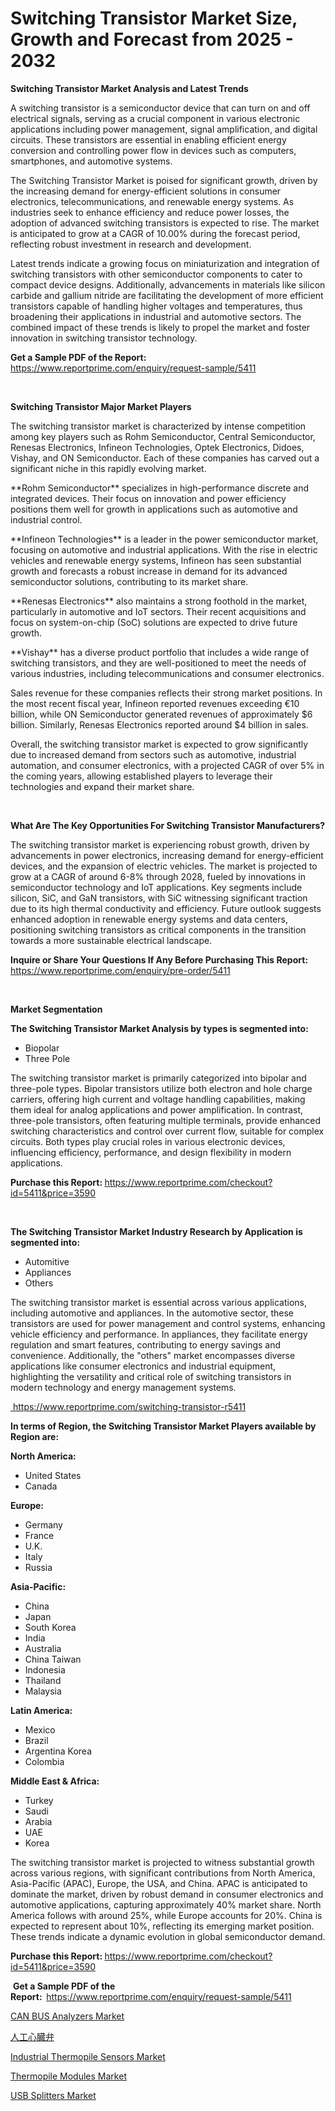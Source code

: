 <p><h1>Switching Transistor Market Size, Growth and Forecast from 2025 - 2032</h1></p><p><strong>Switching Transistor Market Analysis and Latest Trends</strong></p>
<p><p>A switching transistor is a semiconductor device that can turn on and off electrical signals, serving as a crucial component in various electronic applications including power management, signal amplification, and digital circuits. These transistors are essential in enabling efficient energy conversion and controlling power flow in devices such as computers, smartphones, and automotive systems.</p><p>The Switching Transistor Market is poised for significant growth, driven by the increasing demand for energy-efficient solutions in consumer electronics, telecommunications, and renewable energy systems. As industries seek to enhance efficiency and reduce power losses, the adoption of advanced switching transistors is expected to rise. The market is anticipated to grow at a CAGR of 10.00% during the forecast period, reflecting robust investment in research and development.</p><p>Latest trends indicate a growing focus on miniaturization and integration of switching transistors with other semiconductor components to cater to compact device designs. Additionally, advancements in materials like silicon carbide and gallium nitride are facilitating the development of more efficient transistors capable of handling higher voltages and temperatures, thus broadening their applications in industrial and automotive sectors. The combined impact of these trends is likely to propel the market and foster innovation in switching transistor technology.</p></p>
<p><strong>Get a Sample PDF of the Report:&nbsp;</strong> <a href="https://www.reportprime.com/enquiry/request-sample/5411?utm_campaign=48&utm_medium=2&utm_source=Github&utm_content=ia&utm_term=19032025&utm_id=switching-transistor">https://www.reportprime.com/enquiry/request-sample/5411</a></p>
<p>&nbsp;</p>
<p><strong>Switching Transistor Major Market Players</strong></p>
<p><p>The switching transistor market is characterized by intense competition among key players such as Rohm Semiconductor, Central Semiconductor, Renesas Electronics, Infineon Technologies, Optek Electronics, Didoes, Vishay, and ON Semiconductor. Each of these companies has carved out a significant niche in this rapidly evolving market.</p><p>**Rohm Semiconductor** specializes in high-performance discrete and integrated devices. Their focus on innovation and power efficiency positions them well for growth in applications such as automotive and industrial control. </p><p>**Infineon Technologies** is a leader in the power semiconductor market, focusing on automotive and industrial applications. With the rise in electric vehicles and renewable energy systems, Infineon has seen substantial growth and forecasts a robust increase in demand for its advanced semiconductor solutions, contributing to its market share.</p><p>**Renesas Electronics** also maintains a strong foothold in the market, particularly in automotive and IoT sectors. Their recent acquisitions and focus on system-on-chip (SoC) solutions are expected to drive future growth.</p><p>**Vishay** has a diverse product portfolio that includes a wide range of switching transistors, and they are well-positioned to meet the needs of various industries, including telecommunications and consumer electronics.</p><p>Sales revenue for these companies reflects their strong market positions. In the most recent fiscal year, Infineon reported revenues exceeding €10 billion, while ON Semiconductor generated revenues of approximately $6 billion. Similarly, Renesas Electronics reported around $4 billion in sales.</p><p>Overall, the switching transistor market is expected to grow significantly due to increased demand from sectors such as automotive, industrial automation, and consumer electronics, with a projected CAGR of over 5% in the coming years, allowing established players to leverage their technologies and expand their market share.</p></p>
<p>&nbsp;</p>
<p><strong>What Are The Key Opportunities For Switching Transistor Manufacturers?</strong></p>
<p><p>The switching transistor market is experiencing robust growth, driven by advancements in power electronics, increasing demand for energy-efficient devices, and the expansion of electric vehicles. The market is projected to grow at a CAGR of around 6-8% through 2028, fueled by innovations in semiconductor technology and IoT applications. Key segments include silicon, SiC, and GaN transistors, with SiC witnessing significant traction due to its high thermal conductivity and efficiency. Future outlook suggests enhanced adoption in renewable energy systems and data centers, positioning switching transistors as critical components in the transition towards a more sustainable electrical landscape.</p></p>
<p><strong>Inquire or Share Your Questions If Any Before Purchasing This Report:</strong> <a href="https://www.reportprime.com/enquiry/pre-order/5411?utm_campaign=48&utm_medium=2&utm_source=Github&utm_content=ia&utm_term=19032025&utm_id=switching-transistor">https://www.reportprime.com/enquiry/pre-order/5411</a></p>
<p>&nbsp;</p>
<p><strong>Market Segmentation</strong></p>
<p><strong>The Switching Transistor Market Analysis by types is segmented into:</strong></p>
<p><ul><li>Biopolar</li><li>Three Pole</li></ul></p>
<p><p>The switching transistor market is primarily categorized into bipolar and three-pole types. Bipolar transistors utilize both electron and hole charge carriers, offering high current and voltage handling capabilities, making them ideal for analog applications and power amplification. In contrast, three-pole transistors, often featuring multiple terminals, provide enhanced switching characteristics and control over current flow, suitable for complex circuits. Both types play crucial roles in various electronic devices, influencing efficiency, performance, and design flexibility in modern applications.</p></p>
<p><strong>Purchase this Report:&nbsp;</strong><a href="https://www.reportprime.com/checkout?id=5411&price=3590&utm_campaign=48&utm_medium=2&utm_source=Github&utm_content=ia&utm_term=19032025&utm_id=switching-transistor">https://www.reportprime.com/checkout?id=5411&price=3590</a></p>
<p>&nbsp;</p>
<p><strong>The Switching Transistor Market Industry Research by Application is segmented into:</strong></p>
<p><ul><li>Automitive</li><li>Appliances</li><li>Others</li></ul></p>
<p><p>The switching transistor market is essential across various applications, including automotive and appliances. In the automotive sector, these transistors are used for power management and control systems, enhancing vehicle efficiency and performance. In appliances, they facilitate energy regulation and smart features, contributing to energy savings and convenience. Additionally, the "others" market encompasses diverse applications like consumer electronics and industrial equipment, highlighting the versatility and critical role of switching transistors in modern technology and energy management systems.</p></p>
<p><a href="https://www.reportprime.com/switching-transistor-r5411?utm_campaign=48&utm_medium=2&utm_source=Github&utm_content=ia&utm_term=19032025&utm_id=switching-transistor">&nbsp;https://www.reportprime.com/switching-transistor-r5411</a></p>
<p><strong>In terms of Region, the Switching Transistor Market Players available by Region are:</strong></p>
<p>
    <p> <strong> North America: </strong>
        <ul>
            <li>United States</li>
            <li>Canada</li>
        </ul>
        </p> 
    <p> <strong> Europe: </strong>
        <ul>
            <li>Germany</li>
            <li>France</li>
            <li>U.K.</li>
            <li>Italy</li>
            <li>Russia</li>
        </ul>
        </p> 
    <p> <strong> Asia-Pacific: </strong>
        <ul>
            <li>China</li>
            <li>Japan</li>
            <li>South Korea</li>
            <li>India</li>
            <li>Australia</li>
            <li>China Taiwan</li>
            <li>Indonesia</li>
            <li>Thailand</li>
            <li>Malaysia</li>
        </ul>
        </p> 
    <p> <strong> Latin America: </strong>
        <ul>
            <li>Mexico</li>
            <li>Brazil</li>
            <li>Argentina Korea</li>
            <li>Colombia</li>
        </ul>
        </p> 
    <p> <strong> Middle East & Africa: </strong>
        <ul>
            <li>Turkey</li>
            <li>Saudi</li>
            <li>Arabia</li>
            <li>UAE</li>
            <li>Korea</li>
        </ul>
    </p>
    </p>
<p><p>The switching transistor market is projected to witness substantial growth across various regions, with significant contributions from North America, Asia-Pacific (APAC), Europe, the USA, and China. APAC is anticipated to dominate the market, driven by robust demand in consumer electronics and automotive applications, capturing approximately 40% market share. North America follows with around 25%, while Europe accounts for 20%. China is expected to represent about 10%, reflecting its emerging market position. These trends indicate a dynamic evolution in global semiconductor demand.</p></p>
<p><strong>Purchase this Report: </strong><a href="https://www.reportprime.com/checkout?id=5411&price=3590&utm_campaign=48&utm_medium=2&utm_source=Github&utm_content=ia&utm_term=19032025&utm_id=switching-transistor">https://www.reportprime.com/checkout?id=5411&price=3590</a></p>
<p>&nbsp;<strong>Get a Sample PDF of the Report:&nbsp;&nbsp;</strong><a href="https://www.reportprime.com/enquiry/request-sample/5411?utm_campaign=48&utm_medium=2&utm_source=Github&utm_content=ia&utm_term=19032025&utm_id=switching-transistor">https://www.reportprime.com/enquiry/request-sample/5411</a></p>
<p><strong></strong></p>
<p><p><a href="https://github.com/hutchkloor4x/Market-Research-Report-List-1/blob/main/can-bus-analyzers-market.md?utm_campaign=48&utm_medium=2&utm_source=Github&utm_content=ia&utm_term=19032025&utm_id=switching-transistor">CAN BUS Analyzers Market</a></p><p><a href="https://github.com/lababdou/Market-Research-Report-List-7/blob/main/586582547355.md?utm_campaign=48&utm_medium=2&utm_source=Github&utm_content=ia&utm_term=19032025&utm_id=switching-transistor">人工心臓弁</a></p><p><a href="https://github.com/lalkobrinarb/Market-Research-Report-List-1/blob/main/industrial-thermopile-sensors-market.md?utm_campaign=48&utm_medium=2&utm_source=Github&utm_content=ia&utm_term=19032025&utm_id=switching-transistor">Industrial Thermopile Sensors Market</a></p><p><a href="https://github.com/berkemiars2j/Market-Research-Report-List-1/blob/main/thermopile-modules-market.md?utm_campaign=48&utm_medium=2&utm_source=Github&utm_content=ia&utm_term=19032025&utm_id=switching-transistor">Thermopile Modules Market</a></p><p><a href="https://github.com/variothonia/Market-Research-Report-List-1/blob/main/usb-splitters-market.md?utm_campaign=48&utm_medium=2&utm_source=Github&utm_content=ia&utm_term=19032025&utm_id=switching-transistor">USB Splitters Market</a></p></p>